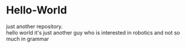 # Hello-World
just another repository.  
hello world 
it's just another guy who is interested in robotics and not so much in grammar
